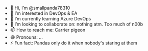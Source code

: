 - 👋 Hi, I’m @smallpanda78310
- 👀 I’m interested in DevOps & EA
- 🌱 I’m currently learning Azure DevOps
- 💞️ I’m looking to collaborate on: nothing atm. Too much of n00b
- 📫 How to reach me: Carrier pigeon
- 😄 Pronouns: ...
- ⚡ Fun fact: Pandas only do it when nobody's staring at them

<!---
smallpanda78310/smallpanda78310 is a ✨ special ✨ repository because its `README.md` (this file) appears on your GitHub profile.
You can click the Preview link to take a look at your changes.
--->
